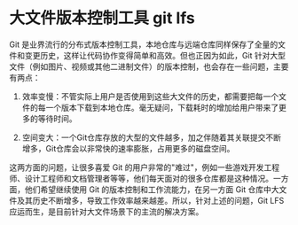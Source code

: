 # 大文件版本控制工具 git lfs

Git 是业界流行的分布式版本控制工具，本地仓库与远端仓库同样保存了全量的文件和变更历史，这样让代码协作变得简单和高效。但也正因为如此，Git 针对大型文件（例如图片、视频或其他二进制文件）的版本控制，也会存在一些问题，主要有两点：

1. 效率变慢：不管实际上用户是否使用到这些大文件的历史，都需要把每一个文件的每一个版本下载到本地仓库。毫无疑问，下载耗时的增加给用户带来了更多的等待时间。

2. 空间变大：一个Git仓库存放的大型的文件越多，加之伴随着其关联提交不断增多，Git仓库会以非常快的速率膨胀，占用更多的磁盘空间。

这两方面的问题，让很多喜爱 Git 的用户非常的"难过"，例如一些游戏开发工程师、设计工程师和文档管理者等等，他们每天面对的很多仓库都是这种情况。一方面，他们希望继续使用 Git 的版本控制和工作流能力，在另一方面 Git 仓库中大文件及其历史不断增多，导致工作效率越来越差。所以，针对上述的问题，Git LFS 应运而生，是目前针对大文件场景下的主流的解决方案。
